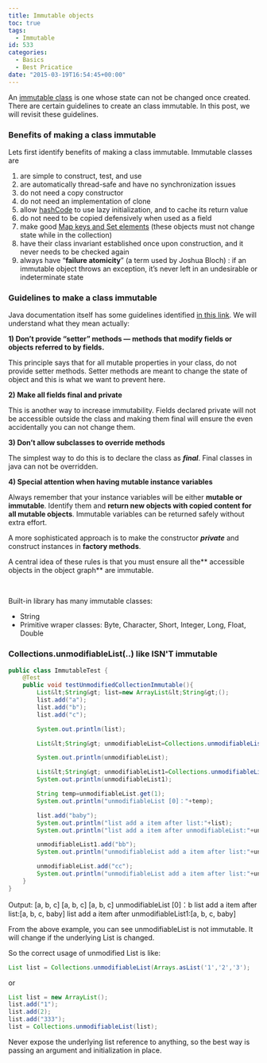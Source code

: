 ```yaml
---
title: Immutable objects
toc: true
tags:
  - Immutable
id: 533
categories:
  - Basics
  - Best Pricatice
date: "2015-03-19T16:54:45+00:00"
---
```


An [immutable class](http://en.wikipedia.org/wiki/Immutable_object "immutable class") is one whose state can not be changed once created. There are certain guidelines to create an class immutable. In this post, we will revisit these guidelines.

### Benefits of making a class immutable

Lets first identify benefits of making a class immutable. Immutable classes are

1.  are simple to construct, test, and use
2.  are automatically thread-safe and have no synchronization issues
3.  do not need a copy constructor
4.  do not need an implementation of clone
5.  allow [hashCode](http://howtodoinjava.com/2012/10/09/working-with-hashcode-and-equals-methods-in-java/ "Working with hashCode and equals methods in java") to use lazy initialization, and to cache its return value
6.  do not need to be copied defensively when used as a field
7.  make good [Map keys and Set elements](http://howtodoinjava.com/2012/10/09/how-hashmap-works-in-java/ "How hashmap works in java") (these objects must not change state while in the collection)
8.  have their class invariant established once upon construction, and it never needs to be checked again
9.  always have “**failure atomicity**” (a term used by Joshua Bloch) : if an immutable object throws an exception, it’s never left in an undesirable or indeterminate state

### Guidelines to make a class immutable

Java documentation itself has some guidelines identified [in this link](http://docs.oracle.com/javase/tutorial/essential/concurrency/imstrat.html "immutable classes"). We will understand what they mean actually:

**1) Don’t provide “setter” methods — methods that modify fields or objects referred to by fields.**

This principle says that for all mutable properties in your class, do not provide setter methods. Setter methods are meant to change the state of object and this is what we want to prevent here.

**2) Make all fields final and private**

This is another way to increase immutability. Fields declared private will not be accessible outside the class and making them final will ensure the even accidentally you can not change them.

**3) Don’t allow subclasses to override methods**

The simplest way to do this is to declare the class as **_final_**. Final classes in java can not be overridden.

**4) Special attention when having mutable instance variables**

Always remember that your instance variables will be either **mutable or immutable**. Identify them and **return new objects with copied content for all mutable objects**. Immutable variables can be returned safely without extra effort.

A more sophisticated approach is to make the constructor **_private_** and construct instances in **factory methods**.

A central idea of these rules is that you must ensure all the** accessible objects in the object graph** are immutable.

&nbsp;

Built-in library has many immutable classes:

*   String
*   Primitive wraper classes: Byte, Character, Short, Integer, Long, Float, Double

### Collections.unmodifiableList(..) like ISN'T immutable

```java
public class ImmutableTest {
    @Test
    public void testUnmodifiedCollectionImmutable(){                                                                                                                                                                                                                                    
        List&lt;String&gt; list=new ArrayList&lt;String&gt;();                                                                               
        list.add("a");                                                                                                           
        list.add("b");                                                                                                           
        list.add("c");

        System.out.println(list);

        List&lt;String&gt; unmodifiableList=Collections.unmodifiableList(list); 

        System.out.println(unmodifiableList);

        List&lt;String&gt; unmodifiableList1=Collections.unmodifiableList(Arrays.asList("a","b","c")); 
        System.out.println(unmodifiableList1);

        String temp=unmodifiableList.get(1);
        System.out.println("unmodifiableList [0]："+temp);

        list.add("baby");
        System.out.println("list add a item after list:"+list);
        System.out.println("list add a item after unmodifiableList:"+unmodifiableList);

        unmodifiableList1.add("bb");
        System.out.println("unmodifiableList add a item after list:"+unmodifiableList1);

        unmodifiableList.add("cc");
        System.out.println("unmodifiableList add a item after list:"+unmodifiableList);        
    }
}
```

Output:
[a, b, c]
[a, b, c]
[a, b, c]
unmodifiableList [0]：b
list add a item after list:[a, b, c, baby]
list add a item after unmodifiableList1:[a, b, c, baby]

From the above example, you can see unmodifiableList is not immutable. It will change if the underlying List is changed.

So the correct usage of unmodified List is like:


```java
List list = Collections.unmodifiableList(Arrays.asList('1','2','3');
```

or


```java
List list = new ArrayList();
list.add("1");
list.add(2);
list.add("333");
list = Collections.unmodifiableList(list);
```

Never expose the underlying list reference to anything, so the best way is passing an argument and initialization in place.


